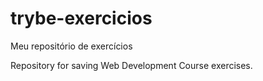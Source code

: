 # trybe-exercicios
Meu repositório de exercícios

Repository for saving Web Development Course exercises.
